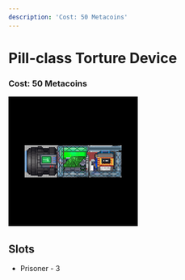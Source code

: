 ```yaml
---
description: 'Cost: 50 Metacoins'
---
```


# Pill-class Torture Device

### Cost:  50 Metacoins

![](<../.gitbook/assets/image (8).png>)

## Slots

* Prisoner - 3
